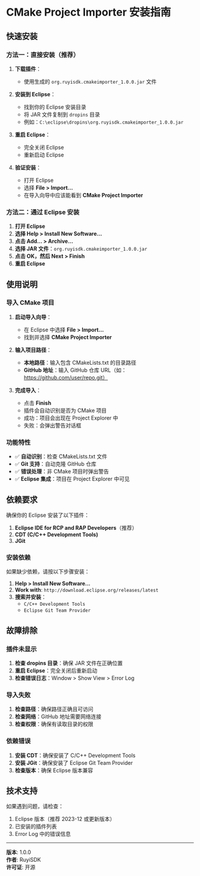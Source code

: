 # CMake Project Importer 安装指南

## 快速安装

### 方法一：直接安装（推荐）

1. **下载插件**：
   - 使用生成的 `org.ruyisdk.cmakeimporter_1.0.0.jar` 文件

2. **安装到 Eclipse**：
   - 找到你的 Eclipse 安装目录
   - 将 JAR 文件复制到 `dropins` 目录
   - 例如：`C:\eclipse\dropins\org.ruyisdk.cmakeimporter_1.0.0.jar`

3. **重启 Eclipse**：
   - 完全关闭 Eclipse
   - 重新启动 Eclipse

4. **验证安装**：
   - 打开 Eclipse
   - 选择 **File > Import...**
   - 在导入向导中应该能看到 **CMake Project Importer**

### 方法二：通过 Eclipse 安装

1. **打开 Eclipse**
2. **选择 Help > Install New Software...**
3. **点击 Add... > Archive...**
4. **选择 JAR 文件**：`org.ruyisdk.cmakeimporter_1.0.0.jar`
5. **点击 OK，然后 Next > Finish**
6. **重启 Eclipse**

## 使用说明

### 导入 CMake 项目

1. **启动导入向导**：
   - 在 Eclipse 中选择 **File > Import...**
   - 找到并选择 **CMake Project Importer**

2. **输入项目路径**：
   - **本地路径**：输入包含 CMakeLists.txt 的目录路径
   - **GitHub 地址**：输入 GitHub 仓库 URL（如：https://github.com/user/repo.git）

3. **完成导入**：
   - 点击 **Finish**
   - 插件会自动识别是否为 CMake 项目
   - 成功：项目会出现在 Project Explorer 中
   - 失败：会弹出警告对话框

### 功能特性

- ✅ **自动识别**：检查 CMakeLists.txt 文件
- ✅ **Git 支持**：自动克隆 GitHub 仓库
- ✅ **错误处理**：非 CMake 项目时弹出警告
- ✅ **Eclipse 集成**：项目在 Project Explorer 中可见

## 依赖要求

确保你的 Eclipse 安装了以下插件：

1. **Eclipse IDE for RCP and RAP Developers**（推荐）
2. **CDT (C/C++ Development Tools)**
3. **JGit**

### 安装依赖

如果缺少依赖，请按以下步骤安装：

1. **Help > Install New Software...**
2. **Work with**: `http://download.eclipse.org/releases/latest`
3. **搜索并安装**：
   - `C/C++ Development Tools`
   - `Eclipse Git Team Provider`

## 故障排除

### 插件未显示

1. **检查 dropins 目录**：确保 JAR 文件在正确位置
2. **重启 Eclipse**：完全关闭后重新启动
3. **检查错误日志**：Window > Show View > Error Log

### 导入失败

1. **检查路径**：确保路径正确且可访问
2. **检查网络**：GitHub 地址需要网络连接
3. **检查权限**：确保有读取目录的权限

### 依赖错误

1. **安装 CDT**：确保安装了 C/C++ Development Tools
2. **安装 JGit**：确保安装了 Eclipse Git Team Provider
3. **检查版本**：确保 Eclipse 版本兼容

## 技术支持

如果遇到问题，请检查：

1. Eclipse 版本（推荐 2023-12 或更新版本）
2. 已安装的插件列表
3. Error Log 中的错误信息

---

**版本**: 1.0.0  
**作者**: RuyiSDK  
**许可证**: 开源 
